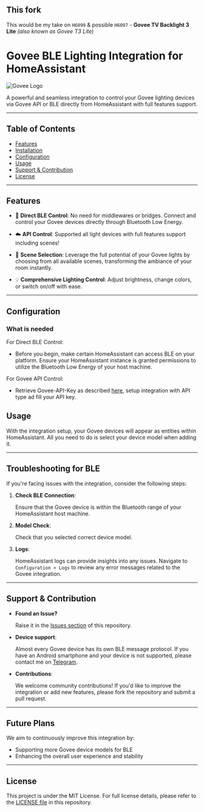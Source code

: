 ## This fork
This would be my take on `H6099` & possible `H6097` - **Govee TV Backlight 3 Lite** _(also known as Govee T3 Lite)_
 
# Govee BLE Lighting Integration for HomeAssistant

![Govee Logo](assets/govee-logo.png)

A powerful and seamless integration to control your Govee lighting devices via Govee API or BLE directly from HomeAssistant with full features support.

---

## Table of Contents

- [Features](#features)
- [Installation](#installation)
- [Configuration](#configuration)
- [Usage](#usage)
- [Support & Contribution](#support--contribution)
- [License](#license)

---

## Features

- 🚀 **Direct BLE Control**: No need for middlewares or bridges. Connect and control your Govee devices directly through Bluetooth Low Energy.

- ☁️ **API Control**: Supported all light devices with full features support including scenes!

- 🌈 **Scene Selection**: Leverage the full potential of your Govee lights by choosing from all available scenes, transforming the ambiance of your room instantly.
  
- 💡 **Comprehensive Lighting Control**: Adjust brightness, change colors, or switch on/off with ease.

---

## Configuration

### What is needed

For Direct BLE Control:
- Before you begin, make certain HomeAssistant can access BLE on your platform. Ensure your HomeAssistant instance is granted permissions to utilize the Bluetooth Low Energy of your host machine.

For Govee API Control:
- Retrieve Govee-API-Key as described [here](https://developer.govee.com/reference/apply-you-govee-api-key), setup integration with API type ad fill your API key.

## Usage

With the integration setup, your Govee devices will appear as entities within HomeAssistant. All you need to do is select your device model when adding it.

---

## Troubleshooting for BLE

If you're facing issues with the integration, consider the following steps:

1. **Check BLE Connection**: 
   
   Ensure that the Govee device is within the Bluetooth range of your HomeAssistant host machine.

2. **Model Check**:

   Check that you selected correct device model.

3. **Logs**:

   HomeAssistant logs can provide insights into any issues. Navigate to `Configuration > Logs` to review any error messages related to the Govee integration.

---

## Support & Contribution

- **Found an Issue?** 
   
   Raise it in the [Issues section](https://github.com/Beshelmek/govee_ble_lights/issues) of this repository.

- **Device support**:

   Almost every Govee device has its own BLE message protocol. If you have an Android smartphone and your device is not supported, please contact me on [Telegram](https://t.me/Beshelmek).

- **Contributions**:

   We welcome community contributions! If you'd like to improve the integration or add new features, please fork the repository and submit a pull request.

---

## Future Plans

We aim to continuously improve this integration by:

- Supporting more Govee device models for BLE
- Enhancing the overall user experience and stability

---

## License

This project is under the MIT License. For full license details, please refer to the [LICENSE file](https://github.com/Beshelmek/govee_ble_lights/blob/main/LICENSE) in this repository.

